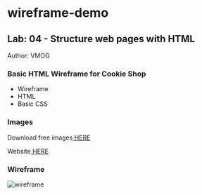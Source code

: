 # wireframe-demo

## Lab: 04 - Structure web pages with HTML

Author: VMOG

### Basic HTML Wireframe for Cookie Shop

- Wireframe
- HTML
- Basic CSS

### Images

Download free images[ HERE](https://www.pexels.com/es-es/buscar/cookies/)

Website[ HERE](https://vmo2020.github.io/wireframe-demo/)

### Wireframe

![wireframe](images/wireframe.jpeg)
